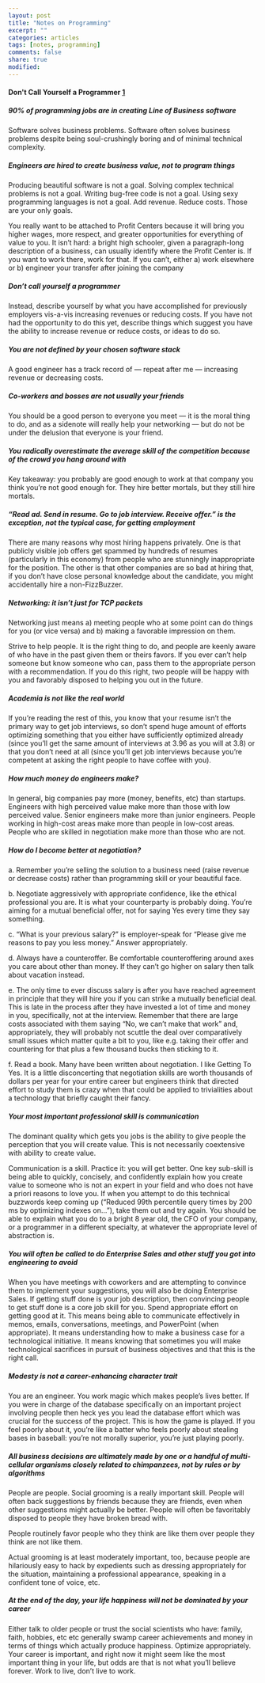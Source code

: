 ```yaml
---
layout: post
title: "Notes on Programming"
excerpt: ""
categories: articles
tags: [notes, programming]
comments: false
share: true
modified:
---
```


#### Don't Call Yourself a Programmer [1]

##### 90% of programming jobs are in creating Line of Business software

Software solves business problems.  Software often solves business problems
despite being soul-crushingly boring and of minimal technical complexity.

##### Engineers are hired to create business value, not to program things

Producing beautiful software is not a goal.  Solving complex technical problems
is not a goal.  Writing bug-free code is not a goal.  Using sexy programming
languages is not a goal.  Add revenue.  Reduce costs.  Those are your only
goals.

You really want to be attached to Profit Centers because it will bring you
higher wages, more respect, and greater opportunities for everything of value
to you.  It isn’t hard: a bright high schooler, given a paragraph-long
description of a business, can usually identify where the Profit Center is.  If
you want to work there, work for that.  If you can’t, either a) work elsewhere
or b) engineer your transfer after joining the company

##### Don’t call yourself a programmer

Instead, describe yourself by what you have accomplished for previously
employers vis-a-vis increasing revenues or reducing costs.  If you have not had
the opportunity to do this yet, describe things which suggest you have the
ability to increase revenue or reduce costs, or ideas to do so.

##### You are not defined by your chosen software stack

A good engineer has a track record of — repeat after me — increasing revenue or
decreasing costs.

##### Co-workers and bosses are not usually your friends

You should be a good person to everyone you meet — it is the moral thing to do,
and as a sidenote will really help your networking — but do not be under the
delusion that everyone is your friend.

##### You radically overestimate the average skill of the competition because of the crowd you hang around with

Key takeaway: you probably are good enough to work at that company you think
you’re not good enough for.  They hire better mortals, but they still hire
mortals.

##### “Read ad. Send in resume. Go to job interview. Receive offer.” is the exception, not the typical case, for getting employment

There are many reasons why most hiring happens privately.  One is that publicly
visible job offers get spammed by hundreds of resumes (particularly in this
economy) from people who are stunningly inappropriate for the position.  The
other is that other companies are so bad at hiring that, if you don’t have
close personal knowledge about the candidate, you might accidentally hire a
non-FizzBuzzer.

##### Networking: it isn’t just for TCP packets

Networking just means a) meeting people who at some point can do things for you
(or vice versa) and b) making a favorable impression on them.

Strive to help people.  It is the right thing to do, and people are keenly
aware of who have in the past given them or theirs favors.  If you ever can’t
help someone but know someone who can, pass them to the appropriate person with
a recommendation.  If you do this right, two people will be happy with you and
favorably disposed to helping you out in the future.

##### Academia is not like the real world

If you’re reading the rest of this, you know that your resume isn’t the primary
way to get job interviews, so don’t spend huge amount of efforts optimizing
something that you either have sufficiently optimized already (since you’ll get
the same amount of interviews at 3.96 as you will at 3.8) or that you don’t
need at all (since you’ll get job interviews because you’re competent at asking
the right people to have coffee with you).

##### How much money do engineers make?

In general, big companies pay more (money, benefits, etc) than startups.
Engineers with high perceived value make more than those with low perceived
value.  Senior engineers make more than junior engineers.  People working in
high-cost areas make more than people in low-cost areas.  People who are
skilled in negotiation make more than those who are not.

##### How do I become better at negotiation?

a.  Remember you’re selling the solution to a business need (raise revenue or
decrease costs) rather than programming skill or your beautiful face.

b.  Negotiate aggressively with appropriate confidence, like the ethical
professional you are.  It is what your counterparty is probably doing.  You’re
aiming for a mutual beneficial offer, not for saying Yes every time they say
something.

c.  “What is your previous salary?” is employer-speak for “Please give me
reasons to pay you less money.”  Answer appropriately.

d.  Always have a counteroffer.  Be comfortable counteroffering around axes you
care about other than money.  If they can’t go higher on salary then talk about
vacation instead.

e.  The only time to ever discuss salary is after you have reached agreement in
principle that they will hire you if you can strike a mutually beneficial deal.
This is late in the process after they have invested a lot of time and money in
you, specifically, not at the interview.  Remember that there are large costs
associated with them saying “No, we can’t make that work” and, appropriately,
they will probably not scuttle the deal over comparatively small issues which
matter quite a bit to you, like e.g. taking their offer and countering for that
plus a few thousand bucks then sticking to it.

f.  Read a book.  Many have been written about negotiation.  I like Getting To
Yes.  It is a little disconcerting that negotiation skills are worth thousands
of dollars per year for your entire career but engineers think that directed
effort to study them is crazy when that could be applied to trivialities about
a technology that briefly caught their fancy.

##### Your most important professional skill is communication

The dominant quality which gets you jobs is the ability to give people the
perception that you will create value.  This is not necessarily coextensive
with ability to create value.

Communication is a skill.  Practice it: you will get better.  One key sub-skill
is being able to quickly, concisely, and confidently explain how you create
value to someone who is not an expert in your field and who does not have a
priori reasons to love you.  If when you attempt to do this technical buzzwords
keep coming up (“Reduced 99th percentile query times by 200 ms by optimizing
indexes on…”), take them out and try again.  You should be able to explain what
you do to a bright 8 year old, the CFO of your company, or a programmer in a
different specialty, at whatever the appropriate level of abstraction is.

##### You will often be called to do Enterprise Sales and other stuff you got into engineering to avoid

When you have meetings with coworkers and are attempting to convince  them to
implement your suggestions, you will also be doing Enterprise Sales.  If
getting stuff done is your job description, then convincing people to get stuff
done is a core job skill for you.  Spend appropriate effort on getting good at
it.  This means being able to communicate effectively in memos, emails,
conversations, meetings, and PowerPoint (when appropriate).  It means
understanding how to make a business case for a technological initiative.  It
means knowing that sometimes you will make technological sacrifices in pursuit
of business objectives and that this is the right call.

##### Modesty is not a career-enhancing character trait

You are an engineer.  You work magic which makes people’s lives better.  If you
were in charge of the database specifically on an important project involving
people then heck yes you lead the database effort which was crucial for the
success of the project.  This is how the game is played.  If you feel poorly
about it, you’re like a batter who feels poorly about stealing bases in
baseball: you’re not morally superior, you’re just playing poorly.

##### All business decisions are ultimately made by one or a handful of multi-cellular organisms closely related to chimpanzees, not by rules or by algorithms

People are people.  Social grooming is a really important skill.  People will
often back suggestions by friends because they are friends, even when other
suggestions might actually be better.  People will often be favoritably
disposed to people they have broken bread with.

People routinely favor people who they think are like them over people they
think are not like them.

Actual grooming is at least moderately important, too, because people are
hilariously easy to hack by expedients such as dressing appropriately for the
situation, maintaining a professional appearance, speaking in a confident tone
of voice, etc.

##### At the end of the day, your life happiness will not be dominated by your career

Either talk to older people or trust the social scientists who have: family,
faith, hobbies, etc etc generally swamp career achievements and money in terms
of things which actually produce happiness.  Optimize appropriately.  Your
career is important, and right now it might seem like the most important thing
in your life, but odds are that is not what you’ll believe forever.  Work to
live, don’t live to work.

[1]: https://www.kalzumeus.com/2011/10/28/dont-call-yourself-a-programmer/
